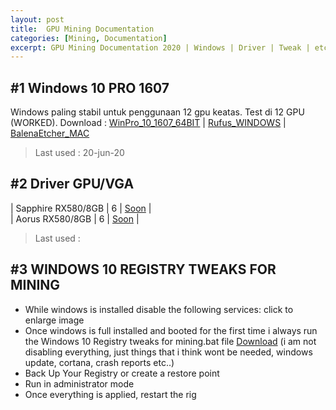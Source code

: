 ```yaml
---
layout: post
title:  GPU Mining Documentation
categories: [Mining, Documentation]
excerpt: GPU Mining Documentation 2020 | Windows | Driver | Tweak | etc.
---
```


## #1 Windows 10 PRO 1607
Windows paling stabil untuk penggunaan 12 gpu keatas. Test di 12 GPU (WORKED).
Download : 
[WinPro_10_1607_64BIT](https://bit.ly/Win10ProV1607) | 
[Rufus_WINDOWS](https://rufus.ie/) | 
[BalenaEtcher_MAC](https://www.balena.io/etcher/)

> Last used : 20-jun-20

## #2 Driver GPU/VGA
| Sapphire RX580/8GB | 6 | [Soon]() |
<br>
| Aorus RX580/8GB | 6 | [Soon]() |

> Last used : 

## #3 WINDOWS 10 REGISTRY TWEAKS FOR MINING
- While windows is installed disable the following services: click to enlarge image
- Once windows is full installed and booted for the first time i always run the Windows 10 Registry tweaks for mining.bat file [Download](https://mega.nz/#!8gZzjQaa!Dt4wE0WEo8nZkui_-cAAXL4mb4YlO6CJgFZTXKq9pnQ) (i am not disabling everything, just things that i think wont be needed, windows update, cortana, crash reports etc..)
- Back Up Your Registry or create a restore point
- Run in administrator mode
- Once everything is applied, restart the rig